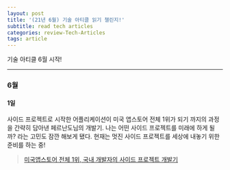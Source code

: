 ```yaml
---
layout: post
title: '(21년 6월) 기술 아티클 읽기 챌린지!'
subtitle: read tech articles
categories: review-Tech-Articles
tags: article
---
```


기술 아티클 6월 시작!

---

### 6월

#### 1일

사이드 프로젝트로 시작한 어플리케이션이 미국 앱스토어 전체 1위가 되기 까지의 과정을 간략히 담아낸 페르난도님의 개발기. 나는 어떤 사이드 프로젝트를 미래에 하게 될까? 라는 고민도 잠깐 해보게 됐다. 현재는 멋진 사이드 프로젝트를 세상에 내놓기 위한 준비를 하는 중!

> [미국앱스토어 전체 1위, 국내 개발자의 사이드 프로젝트 개발기](https://fernando.kr/general/2021-06-01-appstore-experience-review/)
